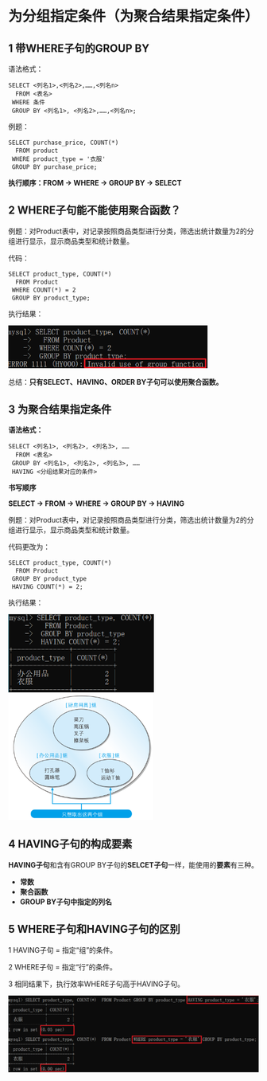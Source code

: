 # 为分组指定条件（为聚合结果指定条件）

## 1 带WHERE子句的GROUP BY

语法格式：

```MYSQL
SELECT <列名1>,<列名2>,……,<列名n>
  FROM <表名> 
 WHERE 条件
 GROUP BY <列名1>, <列名2>,……,<列名n>;
```

例题：

```mysql
SELECT purchase_price, COUNT(*) 
  FROM product 
 WHERE product_type = '衣服' 
 GROUP BY purchase_price;
```

**执行顺序：FROM -> WHERE -> GROUP BY -> SELECT**

## 2 WHERE子句能不能使用聚合函数？

例题：对Product表中，对记录按照商品类型进行分类，筛选出统计数量为2的分组进行显示，显示商品类型和统计数量。

代码：

```MySQL
SELECT product_type, COUNT(*)  
  FROM Product 
 WHERE COUNT(*) = 2 
 GROUP BY product_type;
```

执行结果：

<img src="img/image-20200429154732488.png" alt="image-20200429154732488" style="zoom: 67%;" />

总结：**只有SELECT、HAVING、ORDER BY子句可以使用聚合函数。**

## 3 为聚合结果指定条件

**语法格式：**

```mysql
SELECT <列名1>, <列名2>, <列名3>, ……  
  FROM <表名> 
 GROUP BY <列名1>, <列名2>, <列名3>, …… 
 HAVING <分组结果对应的条件>
```

 **书写顺序**

**SELECT -> FROM -> WHERE -> GROUP BY -> HAVING**

例题：对Product表中，对记录按照商品类型进行分类，筛选出统计数量为2的分组进行显示，显示商品类型和统计数量。

代码更改为：
```MySQL
SELECT product_type, COUNT(*)  
  FROM Product 
 GROUP BY product_type
 HAVING COUNT(*) = 2;
```
执行结果：

<img src="img/image-20200429160530286.png" alt="image-20200429160530286" style="zoom:67%;" />

<img src="img/image-20200429164035893.png" alt="image-20200429164035893" style="zoom: 33%;" />

## 4 HAVING子句的构成要素

**HAVING子句**和含有GROUP BY子句的**SELCET子句**一样，能使用的**要素**有三种。

- **常数**
- **聚合函数**
- **GROUP BY子句中指定的列名**

## 5 WHERE子句和HAVING子句的区别

1 HAVING子句 = 指定“组”的条件。

2 WHERE子句 = 指定“行”的条件。

3 相同结果下，执行效率WHERE子句高于HAVING子句。

![image-20200429164347346](img/image-20200429164347346.png)